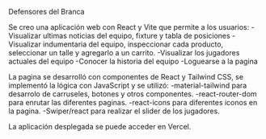 Defensores del Branca

Se creo una aplicación web con React y Vite que permite a los usuarios:
-Visualizar ultimas noticias del equipo, fixture y tabla de posiciones
-Visualizar indumentaria del equipo, inspeccionar cada producto, seleccionar un talle y agregarlo a un carrito.
-Visualizar los jugadores actuales del equipo
-Conocer la historia del equipo
-Loguearse a la pagina

La pagina se desarrolló con componentes de React y Tailwind CSS, se implementó la lógica con JavaScript y se utilizó:
-material-tailwind para desarrolo de carruseles, botones y otros componentes.
-react-router-dom para enrutar las diferentes paginas.
-react-icons para diferentes iconos en la pagina.
-Swiper/react para realizar el slider de los jugadores.

La aplicación desplegada se puede acceder en Vercel.
